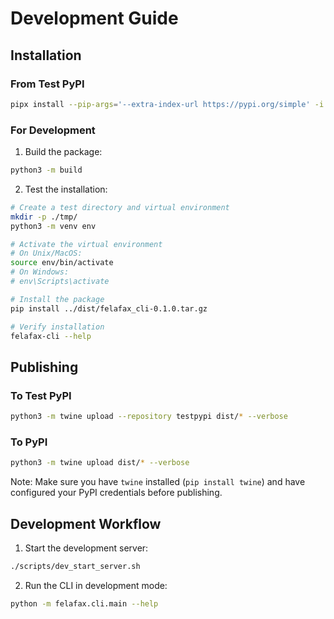 # Development Guide

## Installation

### From Test PyPI
```bash
pipx install --pip-args='--extra-index-url https://pypi.org/simple' -i https://test.pypi.org/simple/ felafax-cli==0.1.1
```

### For Development

1. Build the package:
```bash
python3 -m build
```

2. Test the installation:
```bash
# Create a test directory and virtual environment
mkdir -p ./tmp/
python3 -m venv env

# Activate the virtual environment
# On Unix/MacOS:
source env/bin/activate
# On Windows:
# env\Scripts\activate

# Install the package
pip install ../dist/felafax_cli-0.1.0.tar.gz

# Verify installation
felafax-cli --help
```

## Publishing

### To Test PyPI
```bash
python3 -m twine upload --repository testpypi dist/* --verbose
```

### To PyPI
```bash
python3 -m twine upload dist/* --verbose
```

Note: Make sure you have `twine` installed (`pip install twine`) and have configured your PyPI credentials before publishing.

## Development Workflow

1. Start the development server:
```bash
./scripts/dev_start_server.sh
```

2. Run the CLI in development mode:
```bash
python -m felafax.cli.main --help
```
